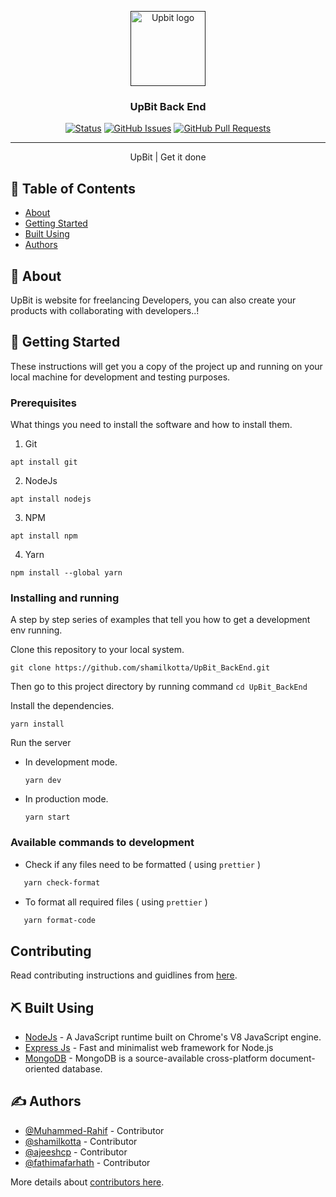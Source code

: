 <p align="center">
  <a href="" rel="noopener">
 <img width="120px" src="https://raw.githubusercontent.com/shamilkotta/UpBit_FrontEnd/master/public/logo.png" alt="Upbit logo"></a>
</p>

<h3 align="center">UpBit Back End</h3>

<div align="center">

[![Status](https://img.shields.io/badge/status-active-success.svg)](https://github.com/shamilkotta/UpBit_BackEnd)
[![GitHub Issues](https://img.shields.io/github/issues/shamilkotta/UpBit_BackEnd.svg)](https://github.com/shamilkotta/UpBit_BackEnd/issues)
[![GitHub Pull Requests](https://img.shields.io/github/issues-pr/shamilkotta/UpBit_BackEnd.svg)](https://github.com/shamilkotta/UpBit_BackEnd/pulls)

</div>

---

<p align="center">UpBit | Get it done
    <br> 
</p>

## 📝 Table of Contents

-  [About](#about)
-  [Getting Started](#getting_started)
-  [Built Using](#built_using)
-  [Authors](#authors)

## 🧐 About <a name = "about"></a>

UpBit is website for freelancing Developers, you can also create your products with collaborating with developers..!

## 🏁 Getting Started <a name = "getting_started"></a>

These instructions will get you a copy of the project up and running on your local machine for development and testing purposes.

### Prerequisites

What things you need to install the software and how to install them.

1. Git

```
apt install git
```

2. NodeJs

```
apt install nodejs
```

3. NPM

```
apt install npm
```

4. Yarn

```
npm install --global yarn
```

### Installing and running

A step by step series of examples that tell you how to get a development env running.

Clone this repository to your local system.

```
git clone https://github.com/shamilkotta/UpBit_BackEnd.git
```

Then go to this project directory by running command `cd UpBit_BackEnd`

Install the dependencies.

```
yarn install
```

Run the server

-  In development mode.

   ```
   yarn dev
   ```

-  In production mode.

   ```
   yarn start
   ```

### Available commands to development

-  Check if any files need to be formatted ( using `prettier` )

```sh
   yarn check-format
```

-  To format all required files ( using `prettier` )

```sh
   yarn format-code
```

## **Contributing**

Read contributing instructions and guidlines from [here](/CONTRIBUTING.md).

## ⛏️ Built Using <a name = "built_using"></a>

-  [NodeJs](https://nodejs.org/en/) - A JavaScript runtime built on Chrome's V8 JavaScript engine.
-  [Express Js](https://expressjs.com/) - Fast and minimalist web framework for Node.js
-  [MongoDB](https://www.mongodb.com/) - MongoDB is a source-available cross-platform document-oriented database.

## ✍️ Authors <a name = "authors"></a>

-  [@Muhammed-Rahif](https://github.com/Muhammed-Rahif) - Contributor
-  [@shamilkotta](https://github.com/shamilkotta) - Contributor
-  [@ajeeshcp](https://github.com/ajeeshcp) - Contributor
-  [@fathimafarhath](https://github.com/fathimafarhath) - Contributor

More details about [contributors here](https://github.com/shamilkotta/UpBit_FrontEnd/contributors).
